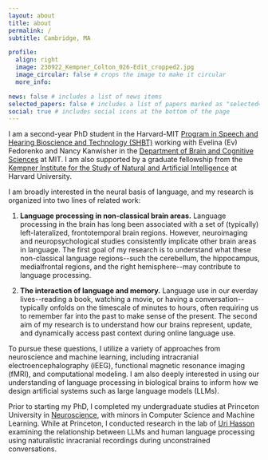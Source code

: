 ```yaml
---
layout: about
title: about
permalink: /
subtitle: Cambridge, MA

profile:
  align: right
  image: 230922_Kempner_Colton_026-Edit_cropped2.jpg
  image_circular: false # crops the image to make it circular
  more_info: 

news: false # includes a list of news items
selected_papers: false # includes a list of papers marked as "selected={true}"
social: true # includes social icons at the bottom of the page
---
```


I am a second-year PhD student in the Harvard-MIT [Program in Speech and Hearing Bioscience and Technology (SHBT)](https://shbtphd.hms.harvard.edu/) working with Evelina (Ev) Fedorenko and Nancy Kanwisher in the [Department of Brain and Cognitive Sciences](https://bcs.mit.edu/) at MIT. I am also supported by a graduate fellowship from the [Kempner Institute for the Study of Natural and Artificial Intelligence](https://kempnerinstitute.harvard.edu/) at Harvard University.

I am broadly interested in the neural basis of language, and my research is organized into two lines of related work:

1. **Language processing in non-classical brain areas.** Language processing in the brain has long been associated with a set of (typically) left-lateralized, frontotemporal brain regions. However, neuroimaging and neuropsychological studies consistently implicate other brain areas in language. The first goal of my research is to understand what these non-classical language regions--such the cerebellum, the hippocampus, medialfrontal regions, and the right hemisphere--may contribute to language processing. 

2. **The interaction of language and memory.** Language use in our everday lives--reading a book, watching a movie, or having a conversation--typically onfolds on the timescale of minutes to hours, often requiring us to remember far into the past to make sense of the present. The second aim of my research is to understand how our brains represent, update, and dynamically access past context during online language use.

To pursue these questions, I utilize a variety of approaches from neuroscience and machine learning, including intracranial electroencephalography (iEEG), functional magnetic resonance imaging (fMRI), and computational modeling. I am also deeply interested in using our understanding of language processing in biological brains to inform how we design artificial systems such as large language models (LLMs). 

Prior to starting my PhD, I completed my undergraduate studies at Princeton University in [Neuroscience](https://pni.princeton.edu/), with minors in Computer Science and Machine Learning. While at Princeton, I conducted research in the lab of [Uri Hasson](https://hassonlab.princeton.edu/) examining the relationship between LLMs and human language processing using naturalistic inracranial recordings during unconstrained conversations.

